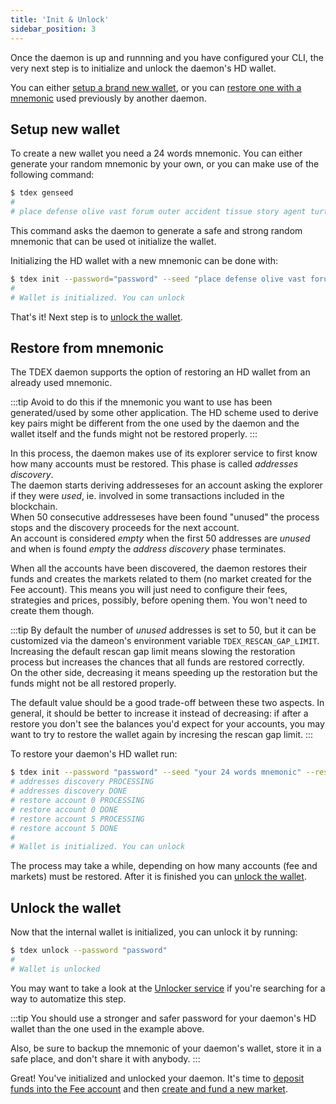 ```yaml
---
title: 'Init & Unlock'
sidebar_position: 3
---
```


Once the daemon is up and runnning and you have configured your CLI, the very next step is to initialize and unlock the daemon's HD wallet.

You can either [setup a brand new wallet](#setup-new-wallet), or you can [restore one with a mnemonic](#restore-from-mnemonic) used previously by another daemon.

## Setup new wallet

To create a new wallet you need a 24 words mnemonic. You can either generate your random mnemonic by your own, or you can make use of the following command:

```bash
$ tdex genseed
# 
# place defense olive vast forum outer accident tissue story agent turtle desert wool wink device glass cruise chalk simple club enforce borrow health fat
```

This command asks the daemon to generate a safe and strong random mnemonic that can be used ot initialize the wallet.

Initializing the HD wallet with a new mnemonic can be done with:

```bash
$ tdex init --password="password" --seed "place defense olive vast forum outer accident tissue story agent turtle desert wool wink device glass cruise chalk simple club enforce borrow health fat"
#
# Wallet is initialized. You can unlock
```

That's it! Next step is to [unlock the wallet](#unlock-the-wallet).

## Restore from mnemonic

The TDEX daemon supports the option of restoring an HD wallet from an already used mnemonic.

:::tip
Avoid to do this if the mnemonic you want to use has been generated/used by some other application. The HD scheme used to derive key pairs might be different from the one used by the daemon and the wallet itself and the funds might not be restored properly.
:::

In this process, the daemon makes use of its explorer service to first know how many accounts must be restored. This phase is called *addresses discovery*.  
The daemon starts deriving addresseses for an account asking the explorer if they were *used*, ie. involved in some transactions included in the blockchain.  
When 50 consecutive addresseses have been found "unused" the process stops and the discovery proceeds for the next account.  
An account is considered *empty* when the first 50 addresses are *unused* and when is found *empty* the *address discovery* phase terminates.

When all the accounts have been discovered, the daemon restores their funds and creates the markets related to them (no market created for the Fee account). This means you will just need to configure their fees, strategies and prices, possibly, before opening them. You won't need to create them though.

:::tip
By default the number of *unused* addresses is set to 50, but it can be customized via the dameon's environment variable `TDEX_RESCAN_GAP_LIMIT`.  
Increasing the default rescan gap limit means slowing the restoration process but increases the chances that all funds are restored correctly.  
On the other side, decreasing it means speeding up the restoration but the funds might not be all restored properly.

The default value should be a good trade-off between these two aspects. In general, it should be better to increase it instead of decreasing: if after a restore you don't see the balances you'd expect for your accounts, you may want to try to restore the wallet again by incresing the rescan gap limit.
:::

To restore your daemon's HD wallet run:

```bash
$ tdex init --password "password" --seed "your 24 words mnemonic" --restore
# addresses discovery PROCESSING
# addresses discovery DONE
# restore account 0 PROCESSING
# restore account 0 DONE
# restore account 5 PROCESSING
# restore account 5 DONE
#
# Wallet is initialized. You can unlock
```

The process may take a while, depending on how many accounts (fee and markets) must be restored. After it is finished you can [unlock the wallet](#unlock-the-wallet).



## Unlock the wallet

Now that the internal wallet is initialized, you can unlock it by running:

```bash
$ tdex unlock --password "password"
#
# Wallet is unlocked
```

You may want to take a look at the [Unlocker service](../unlocker.md) if you're searching for a way to automatize this step.

:::tip
You should use a stronger and safer password for your daemon's HD wallet than the one used in the example above.

Also, be sure to backup the mnemonic of your daemon's wallet, store it in a safe place, and don't share it with anybody.
:::

Great! You've initialized and unlocked your daemon. It's time to [deposit funds into the Fee account](fee/deposit_funds.md) and then [create and fund a new market](market/deposit_funds.md).